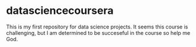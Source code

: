 # datasciencecoursera
This is my first repository for data science projects. It seems this course is challenging, but I am  determined to be succeseful in the course so help me God.
